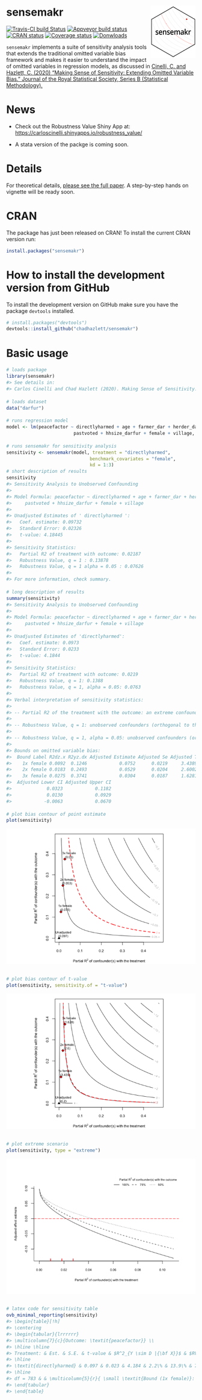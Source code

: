 
<!-- README.md is generated from README.Rmd. Please edit that file -->

# sensemakr <img src="man/figures/sensemakr-logo-small.png" align="right" />

<!-- badges: start -->

[![Travis-CI build
Status](https://travis-ci.org/carloscinelli/sensemakr.svg?branch=master)](https://travis-ci.org/carloscinelli/sensemakr)
[![Appveyor build
status](https://ci.appveyor.com/api/projects/status/utoc0803j4fxoje3?svg=true)](https://ci.appveyor.com/project/carloscinelli/sensemakr)
[![CRAN
status](https://www.r-pkg.org/badges/version/sensemakr)](https://CRAN.R-project.org/package=sensemakr)
[![Coverage
status](https://codecov.io/gh/carloscinelli/sensemakr/branch/master/graph/badge.svg)](https://codecov.io/github/carloscinelli/sensemakr?branch=master)
[![Donwloads](https://cranlogs.r-pkg.org/badges/sensemakr)](https://cran.r-project.org/package=sensemakr)
<!-- badges: end -->

`sensemakr` implements a suite of sensitivity analysis tools that
extends the traditional omitted variable bias framework and makes it
easier to understand the impact of omitted variables in regression
models, as discussed in [Cinelli, C. and Hazlett, C. (2020) “Making
Sense of Sensitivity: Extending Omitted Variable Bias.” Journal of the
Royal Statistical Society, Series B (Statistical
Methodology).](https://doi.org/10.1111/rssb.12348)

# News

  - Check out the Robustness Value Shiny App at:
    <https://carloscinelli.shinyapps.io/robustness_value/>

  - A stata version of the packge is coming soon.

# Details

For theoretical details, [please see the full
paper](https://www.researchgate.net/publication/322509816_Making_Sense_of_Sensitivity_Extending_Omitted_Variable_Bias).
A step-by-step hands on vignette will be ready soon.

# CRAN

The package has just been released on CRAN\! To install the current CRAN
version run:

``` r
install.packages("sensemakr")
```

# How to install the development version from GitHub

To install the development version on GitHub make sure you have the
package `devtools` installed.

``` r
# install.packages("devtools") 
devtools::install_github("chadhazlett/sensemakr")
```

# Basic usage

``` r
# loads package
library(sensemakr)
#> See details in:
#> Carlos Cinelli and Chad Hazlett (2020). Making Sense of Sensitivity: Extending Omitted Variable Bias. Journal of the Royal Statistical Society, Series B (Statistical Methodology).

# loads dataset
data("darfur")

# runs regression model
model <- lm(peacefactor ~ directlyharmed + age + farmer_dar + herder_dar +
                         pastvoted + hhsize_darfur + female + village, data = darfur)

# runs sensemakr for sensitivity analysis
sensitivity <- sensemakr(model, treatment = "directlyharmed",
                               benchmark_covariates = "female",
                               kd = 1:3)
# short description of results
sensitivity
#> Sensitivity Analysis to Unobserved Confounding
#> 
#> Model Formula: peacefactor ~ directlyharmed + age + farmer_dar + herder_dar + 
#>     pastvoted + hhsize_darfur + female + village
#> 
#> Unadjusted Estimates of ' directlyharmed ':
#>   Coef. estimate: 0.09732 
#>   Standard Error: 0.02326 
#>   t-value: 4.18445 
#> 
#> Sensitivity Statistics:
#>   Partial R2 of treatment with outcome: 0.02187 
#>   Robustness Value, q = 1 : 0.13878 
#>   Robustness Value, q = 1 alpha = 0.05 : 0.07626 
#> 
#> For more information, check summary.

# long description of results
summary(sensitivity)
#> Sensitivity Analysis to Unobserved Confounding
#> 
#> Model Formula: peacefactor ~ directlyharmed + age + farmer_dar + herder_dar + 
#>     pastvoted + hhsize_darfur + female + village
#> 
#> Unadjusted Estimates of 'directlyharmed': 
#>   Coef. estimate: 0.0973 
#>   Standard Error: 0.0233 
#>   t-value: 4.1844 
#> 
#> Sensitivity Statistics:
#>   Partial R2 of treatment with outcome: 0.0219 
#>   Robustness Value, q = 1: 0.1388 
#>   Robustness Value, q = 1, alpha = 0.05: 0.0763 
#> 
#> Verbal interpretation of sensitivity statistics:
#> 
#> -- Partial R2 of the treatment with the outcome: an extreme confounder (orthogonal to the covariates) that explains 100% of the residual variance of the outcome, would need to explain at least 2.19% of the residual variance of the treatment to fully account for the observed estimated effect.
#> 
#> -- Robustness Value, q = 1: unobserved confounders (orthogonal to the covariates) that explain more than 13.88% of the residual variance of both the treatment and the outcome are strong enough to bring the point estimate to 0 (a bias of 100% of the original estimate). Conversely, unobserved confounders that do not explain more than 13.88% of the residual variance of both the treatment and the outcome are not strong enough to bring the point estimate to 0.
#> 
#> -- Robustness Value, q = 1, alpha = 0.05: unobserved confounders (orthogonal to the covariates) that explain more than 7.63% of the residual variance of both the treatment and the outcome are strong enough to bring the estimate to a range where it is no longer 'statistically different' from 0 (a bias of 100% of the original estimate), at the significance level of alpha = 0.05. Conversely, unobserved confounders that do not explain more than 7.63% of the residual variance of both the treatment and the outcome are not strong enough to bring the estimate to a range where it is no longer 'statistically different' from 0, at the significance level of alpha = 0.05.
#> 
#> Bounds on omitted variable bias:
#>  Bound Label R2dz.x R2yz.dx Adjusted Estimate Adjusted Se Adjusted T
#>    1x female 0.0092  0.1246            0.0752      0.0219     3.4389
#>    2x female 0.0183  0.2493            0.0529      0.0204     2.6002
#>    3x female 0.0275  0.3741            0.0304      0.0187     1.6281
#>  Adjusted Lower CI Adjusted Upper CI
#>             0.0323            0.1182
#>             0.0130            0.0929
#>            -0.0063            0.0670

# plot bias contour of point estimate
plot(sensitivity)
```

<img src="man/figures/figures-basic-usage-1.png" style="display: block; margin: auto;" />

``` r

# plot bias contour of t-value
plot(sensitivity, sensitivity.of = "t-value")
```

<img src="man/figures/figures-basic-usage-2.png" style="display: block; margin: auto;" />

``` r

# plot extreme scenario
plot(sensitivity, type = "extreme")
```

<img src="man/figures/figures-basic-usage-3.png" style="display: block; margin: auto;" />

``` r

# latex code for sensitivity table
ovb_minimal_reporting(sensitivity)
#> \begin{table}[!h]
#> \centering
#> \begin{tabular}{lrrrrrr}
#> \multicolumn{7}{c}{Outcome: \textit{peacefactor}} \\
#> \hline \hline 
#> Treatment: & Est. & S.E. & t-value & $R^2_{Y \sim D |{\bf X}}$ & $RV_{q = 1}$ & $RV_{q = 1, \alpha = 0.05}$  \\ 
#> \hline 
#> \textit{directlyharmed} & 0.097 & 0.023 & 4.184 & 2.2\% & 13.9\% & 7.6\% \\ 
#> \hline 
#> df = 783 & & \multicolumn{5}{r}{ \small \textit{Bound (1x female)}: $R^2_{Y\sim Z| {\bf X}, D}$ = 12.5\%, $R^2_{D\sim Z| {\bf X} }$ = 0.9\%} \\
#> \end{tabular}
#> \end{table}
```

